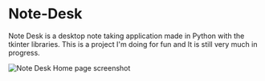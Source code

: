# Note-Desk

Note Desk is a desktop note taking application made in Python with the tkinter libraries.
This is a project I'm doing for fun and It is still very much in progress. 

![Note Desk Home page screenshot](http://imgur.com/a/yc080)
